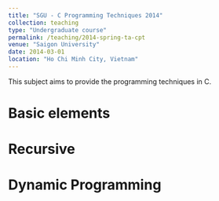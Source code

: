 ```yaml
---
title: "SGU - C Programming Techniques 2014"
collection: teaching
type: "Undergraduate course"
permalink: /teaching/2014-spring-ta-cpt
venue: "Saigon University"
date: 2014-03-01
location: "Ho Chi Minh City, Vietnam"
---
```


This subject aims to provide the programming techniques in C.

Basic elements
======

Recursive
======

Dynamic Programming
======